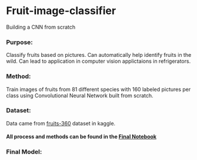 # Fruit-image-classifier
Building a CNN from scratch

### Purpose:

Classify fruits based on pictures. Can automatically help identify fruits in the wild. Can lead to application in computer vision applictaions in refrigerators.

### Method:

Train images of fruits from 81 different species with 160 labeled pictures per class using Convolutional Neural Network built from scratch.

### Dataset:

Data came from [fruits-360](https://www.kaggle.com/moltean/fruits) dataset in kaggle. 

#### All process and methods can be found in the [Final Notebook](https://github.com/Sowmya-Iyer/Fruit-image-classifier/Fruit%20Classifier.ipynb)

### Final Model:

